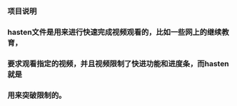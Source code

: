 ### 项目说明

### hasten文件是用来进行快速完成视频观看的，比如一些网上的继续教育，

### 要求观看指定的视频，并且视频限制了快进功能和进度条，而hasten就是

### 用来突破限制的。
